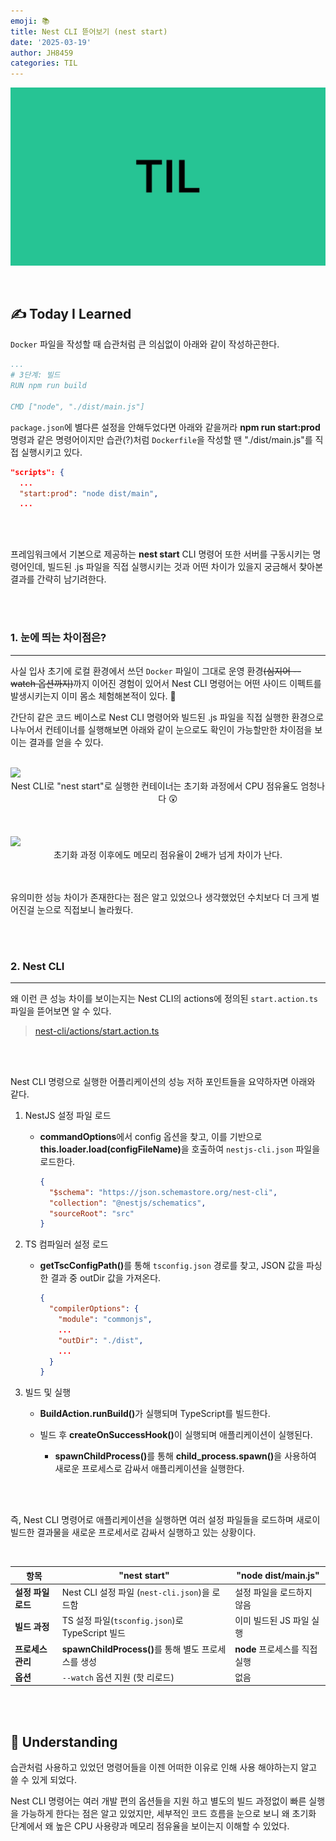 ```yaml
---
emoji: 📚
title: Nest CLI 뜯어보기 (nest start)
date: '2025-03-19'
author: JH8459
categories: TIL
---
```


![github-blog.png](../../assets/common/TIL.jpeg)

<br>

## ✍️ **T**oday **I** **L**earned

`Docker` 파일을 작성할 때 습관처럼 큰 의심없이 아래와 같이 작성하곤한다.

```yaml
...
# 3단계: 빌드
RUN npm run build

CMD ["node", "./dist/main.js"]
```

`package.json`에 별다른 설정을 안해두었다면 아래와 같을꺼라 <strong>npm run start:prod</strong> 명령과 같은 명령어이지만 습관(?)처럼 `Dockerfile`을 작성할 땐 "./dist/main.js"를 직접 실행시키고 있다.

``` json
"scripts": {
  ...
  "start:prod": "node dist/main",
  ...
```

<br>
<br>

프레임워크에서 기본으로 제공하는 <strong>nest start</strong> CLI 명령어 또한 서버를 구동시키는 명령어인데, 빌드된 .js 파일을 직접 실행시키는 것과 어떤 차이가 있을지 궁금해서 찾아본 결과를 간략히 남기려한다.

<br>
<br>

### 1. 눈에 띄는 차이점은?

---

사실 입사 초기에 로컬 환경에서 쓰던 `Docker` 파일이 그대로 운영 환경<del>(심지어 --watch 옵션까지)</del>까지 이어진 경험이 있어서 Nest CLI 명령어는 어떤 사이드 이펙트를 발생시키는지 이미 몸소 체험해본적이 있다. 🥲

간단히 같은 코드 베이스로 Nest CLI 명령어와 빌드된 .js 파일을 직접 실행한 환경으로 나누어서 컨테이너를 실행해보면 아래와 같이 눈으로도 확인이 가능할만한 차이점을 보이는 결과를 얻을 수 있다.

<br>
<img src="https://jh8459.s3.ap-northeast-2.amazonaws.com/blog/2025-03-19-TIL/Initial.png"/>

<center>Nest CLI로 "nest start"로 실행한 컨테이너는 초기화 과정에서 CPU 점유율도 엄청나다 😲</center><br><br>

<br>
<img src="https://jh8459.s3.ap-northeast-2.amazonaws.com/blog/2025-03-19-TIL/Stabilization.png"/>

<center>초기화 과정 이후에도 메모리 점유율이 2배가 넘게 차이가 난다.</center><br><br>

유의미한 성능 차이가 존재한다는 점은 알고 있었으나 생각했었던 수치보다 더 크게 벌어진걸 눈으로 직접보니 놀라웠다.

<br>
<br>

### 2. Nest CLI

---

왜 이런 큰 성능 차이를 보이는지는 Nest CLI의 actions에 정의된 `start.action.ts` 파일을 뜯어보면 알 수 있다.

> <a href="https://github.com/nestjs/nest-cli/blob/c152351bba98b0562958b0d0223b7636c0183cb3/actions/start.action.ts#L17" target="_blank">nest-cli/actions/start.action.ts</a>

<br>
<br>

Nest CLI 명령으로 실행한 어플리케이션의 성능 저하 포인트들을 요약하자면 아래와 같다.

1. NestJS 설정 파일 로드
    - <strong>commandOptions</strong>에서 config 옵션을 찾고, 이를 기반으로 <strong>this.loader.load(configFileName)</strong>을 호출하여 `nestjs-cli.json` 파일을 로드한다.

      ```json
      {
        "$schema": "https://json.schemastore.org/nest-cli",
        "collection": "@nestjs/schematics",
        "sourceRoot": "src"
      }
      ```

2. TS 컴파일러 설정 로드
    - <strong>getTscConfigPath()</strong>를 통해 `tsconfig.json` 경로를 찾고, JSON 값을 파싱한 결과 중 outDir 값을 가져온다.
      
      ```json
      {
        "compilerOptions": {
          "module": "commonjs",
          ...
          "outDir": "./dist",
          ...
        }
      }
      ```

3. 빌드 및 실행
    - <strong>BuildAction.runBuild()</strong>가 실행되며 TypeScript를 빌드한다.

    - 빌드 후 <strong>createOnSuccessHook()</strong>이 실행되며 애플리케이션이 실행된다.

      - <strong>spawnChildProcess()</strong>를 통해 <strong>child_process.spawn()</strong>을 사용하여 새로운 프로세스로 감싸서 애플리케이션을 실행한다.

<br>
<br>

즉, Nest CLI 명령어로 애플리케이션을 실행하면 여러 설정 파일들을 로드하며 새로이 빌드한 결과물을 새로운 프로세서로 감싸서 실행하고 있는 상황이다.

<br>

| 항목 | **"nest start"** | **"node dist/main.js"** |
|------|-------------|---------------------|
| **설정 파일 로드** | Nest CLI 설정 파일 (`nest-cli.json`)을 로드함 | 설정 파일을 로드하지 않음 |
| **빌드 과정** | TS 설정 파일(`tsconfig.json`)로 TypeScript 빌드 | 이미 빌드된 JS 파일 실행 |
| **프로세스 관리** | <strong>spawnChildProcess()</strong>를 통해 별도 프로세스를 생성 | <strong>node</strong> 프로세스를 직접 실행 |
| **옵션** | `--watch` 옵션 지원 (핫 리로드) | 없음 |

<br>
<br>

## 🤔 Understanding

습관처럼 사용하고 있었던 명령어들을 이젠 어떠한 이유로 인해 사용 해야하는지 알고 쓸 수 있게 되었다.

Nest CLI 명령어는 여러 개발 편의 옵션들을 지원 하고 별도의 빌드 과정없이 빠른 실행을 가능하게 한다는 점은 알고 있었지만, 세부적인 코드 흐름을 눈으로 보니 왜 초기화 단계에서 왜 높은 CPU 사용량과 메모리 점유율을 보이는지 이해할 수 있었다.

<br>
<br>

```toc

```
